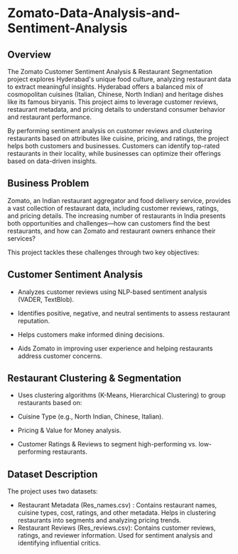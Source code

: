 # Zomato-Data-Analysis-and-Sentiment-Analysis

## Overview
The Zomato Customer Sentiment Analysis & Restaurant Segmentation project explores Hyderabad's unique food culture, analyzing restaurant data to extract meaningful insights. Hyderabad offers a balanced mix of cosmopolitan cuisines (Italian, Chinese, North Indian) and heritage dishes like its famous biryanis. This project aims to leverage customer reviews, restaurant metadata, and pricing details to understand consumer behavior and restaurant performance.

By performing sentiment analysis on customer reviews and clustering restaurants based on attributes like cuisine, pricing, and ratings, the project helps both customers and businesses. Customers can identify top-rated restaurants in their locality, while businesses can optimize their offerings based on data-driven insights.

## Business Problem
Zomato, an Indian restaurant aggregator and food delivery service, provides a vast collection of restaurant data, including customer reviews, ratings, and pricing details. The increasing number of restaurants in India presents both opportunities and challenges—how can customers find the best restaurants, and how can Zomato and restaurant owners enhance their services?

This project tackles these challenges through two key objectives:

## Customer Sentiment Analysis
* Analyzes customer reviews using NLP-based sentiment analysis (VADER, TextBlob).

* Identifies positive, negative, and neutral sentiments to assess restaurant reputation.

* Helps customers make informed dining decisions.

* Aids Zomato in improving user experience and helping restaurants address customer concerns.

## Restaurant Clustering & Segmentation
* Uses clustering algorithms (K-Means, Hierarchical Clustering) to group restaurants based on:

* Cuisine Type (e.g., North Indian, Chinese, Italian).

* Pricing & Value for Money analysis.

* Customer Ratings & Reviews to segment high-performing vs. low-performing restaurants.

## Dataset Description

The project uses two datasets:
* Restaurant Metadata (Res_names.csv) : Contains restaurant names, cuisine types, cost, ratings, and other metadata. Helps in clustering restaurants into segments and analyzing pricing trends.
* Restaurant Reviews (Res_reviews.csv): Contains customer reviews, ratings, and reviewer information. Used for sentiment analysis and identifying influential critics.
